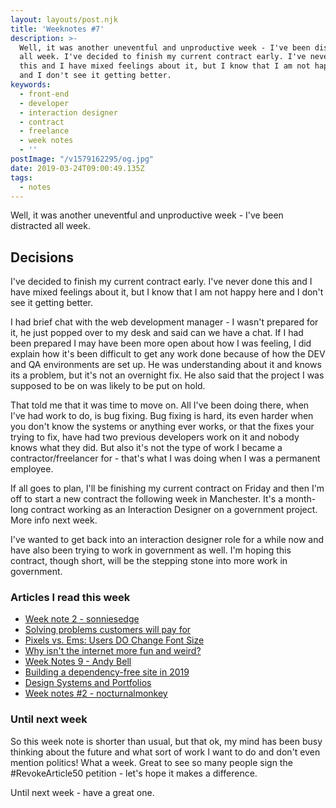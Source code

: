 ```yaml
---
layout: layouts/post.njk
title: 'Weeknotes #7'
description: >-
  Well, it was another uneventful and unproductive week - I've been distracted
  all week. I've decided to finish my current contract early. I've never done
  this and I have mixed feelings about it, but I know that I am not happy here
  and I don't see it getting better.
keywords:
  - front-end
  - developer
  - interaction designer
  - contract
  - freelance
  - week notes
  - ''
postImage: "/v1579162295/og.jpg"
date: 2019-03-24T09:00:49.135Z
tags:
  - notes
---
```

Well, it was another uneventful and unproductive week - I've been distracted all week.

## Decisions
I've decided to finish my current contract early. I've never done this and I have mixed feelings about it, but I know that I am not happy here and I don't see it getting better.

I had brief chat with the web development manager - I wasn't prepared for it, he just popped over to my desk and said can we have a chat. If I had been prepared I may have been more open about how I was feeling, I did explain how it's been difficult to get any work done because of how the DEV and QA environments are set up. He was understanding about it and knows its a problem, but it's not an overnight fix. He also said that the project I was supposed to be on was likely to be put on hold.

That told me that it was time to move on. All I've been doing there, when I've had work to do, is bug fixing. Bug fixing is hard, its even harder when you don't know the systems or anything ever works, or that the fixes your trying to fix, have had two previous developers work on it and nobody knows what they did. But also it's not the type of work I became a contractor/freelancer for - that's what I was doing when I was a permanent employee.

If all goes to plan, I'll be finishing my current contract on Friday and then I'm off to start a new contract the following week in Manchester. It's a month-long contract working as an Interaction Designer on a government project. More info next week.

I've wanted to get back into an interaction designer role for a while now and have also been trying to work in government as well. I'm hoping this contract, though short, will be the stepping stone into more work in government.

### Articles I read this week
- [Week note 2 - sonniesedge](https://whalecoiner.com/articles/week-note-2 "Week note 2 - sonniesedge")
- [Solving problems customers will pay for](https://justinjackson.ca/hard-valuable "Solving problems customers will pay for")
- [Pixels vs. Ems: Users DO Change Font Size](https://medium.com/@vamptvo/pixels-vs-ems-users-do-change-font-size-5cfb20831773 "Pixels vs. Ems: Users DO Change Font Size")
- [Why isn't the internet more fun and weird?](https://jarredsumner.com/codeblog/ "Why isn't the internet more fun and weird?")
- [Week Notes 9 - Andy Bell](https://archive.hankchizljaw.com/wrote/week-notes-9/ "Week Notes 9 - Andy Bell")
- [Building a dependency-free site in 2019](https://css-irl.info/building-a-dependency-free-site/ "Building a dependency-free site in 2019")
- [Design Systems and Portfolios](https://css-tricks.com/design-systems-and-portfolios/ "Design Systems and Portfolios")
- [Week notes #2 - nocturnalmonkey](https://blog.nocturnalmonkey.com/week-notes-2/ "Week notes #2 - nocturnalmonkey")

### Until next week
So this week note is shorter than usual, but that ok, my mind has been busy thinking about the future and what sort of work I want to do and don't even mention politics! What a week. Great to see so many people sign the #RevokeArticle50 petition - let's hope it makes a difference.

Until next week - have a great one.
